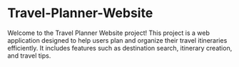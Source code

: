 # Travel-Planner-Website
Welcome to the Travel Planner Website project! This project is a web application designed to help users plan and organize their travel itineraries efficiently. It includes features such as destination search, itinerary creation, and travel tips.
